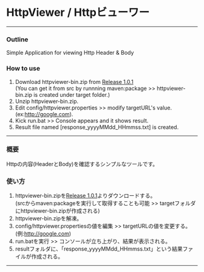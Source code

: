 # HttpViewer / Httpビューワー

---
### Outline
Simple Application for viewing Http Header &amp; Body  

### How to use
1. Download httpviewer-bin.zip from [Release 1.0.1](https://github.com/tumo17th/httpviewer/releases)  
  (You can get it from src by runnning maven:package >> httpviewer-bin.zip is created under target folder.)  
2. Unzip httpviewer-bin.zip.
3. Edit config/httpviewer.properties >> modify targetURL's value.(ex:http://google.com).
4. Kick run.bat >> Console appears and it shows result.
5. Result file named [response_yyyyMMdd_HHmmss.txt] is created.

---

### 概要
Httpの内容(HeaderとBody)を確認するシンプルなツールです。

### 使い方
1. httpviewer-bin.zipを[Release 1.0.1](https://github.com/tumo17th/httpviewer/releases)よりダウンロードする。  
  (srcからmaven:packageを実行して取得することも可能 >> targetフォルダにhttpviewer-bin.zipが作成される)  
2. httpviewer-bin.zipを解凍。
3. config/httpviewer.propertiesの値を編集 >> targetURLの値を変更する。(例:http://google.com)
4. run.batを実行 >> コンソールが立ち上がり、結果が表示される。
5. resultフォルダに、「response_yyyyMMdd_HHmmss.txt」という結果ファイルが作成される。

---
